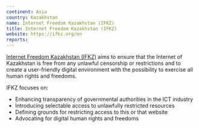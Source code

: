 ```yaml
---
continent: Asia
country: Kazakhstan
name: Internet Freedom Kazakhstan (IFKZ)
title: Internet Freedom Kazakhstan (IFKZ)
website: https://ifkz.org/en
reports:
---
```


[Internet Freedom Kazakhstan (IFKZ)](https://ifkz.org/) aims to ensure that the Internet of Kazakhstan is free from any unlawful censorship or restrictions and to create a user-friendly digital environment with the possibility to exercise all human rights and freedoms.

IFKZ focuses on:

* Enhancing transparency of governmental authorities in the ICT industry
* Introducing selectable access to unlawfully restricted resources
* Defining grounds for restricting access to this or that website
* Advocating for digital human rights and freedoms 
